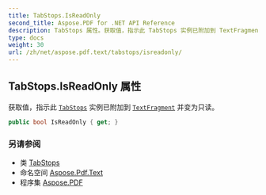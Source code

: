 ```yaml
---
title: TabStops.IsReadOnly
second_title: Aspose.PDF for .NET API Reference
description: TabStops 属性。获取值，指示此 TabStops 实例已附加到 TextFragment 并变为只读
type: docs
weight: 30
url: /zh/net/aspose.pdf.text/tabstops/isreadonly/
---
```

## TabStops.IsReadOnly 属性

获取值，指示此 [`TabStops`](../) 实例已附加到 [`TextFragment`](../../textfragment/) 并变为只读。

```csharp
public bool IsReadOnly { get; }
```

### 另请参阅

* 类 [TabStops](../)
* 命名空间 [Aspose.Pdf.Text](../../../aspose.pdf.text/)
* 程序集 [Aspose.PDF](../../../)